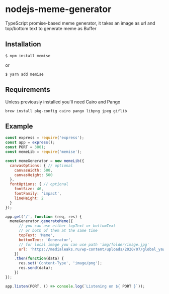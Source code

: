 # nodejs-meme-generator
TypeScript promise-based meme generator, it takes an image as url and top/bottom text to generate meme as Buffer

## Installation
```
$ npm install memise
```
or
```
$ yarn add memise
```

## Requirements
Unless previously installed you'll need Cairo and Pango
```
brew install pkg-config cairo pango libpng jpeg giflib
```

## Example
```javascript
const express = require('express');
const app = express();
const PORT = 3001;
const memeLib = require('memise');

const memeGenerator = new memeLib({
  canvasOptions: { // optional
    canvasWidth: 500,
    canvasHeight: 500
  },
  fontOptions: { // optional
    fontSize: 46,
    fontFamily: 'impact',
    lineHeight: 2
  }
});

app.get('/', function (req, res) {
  memeGenerator.generateMeme({
      // you can use either topText or bottomText
      // or both of them at the same time
      topText: 'Meme',
      bottomText: 'Generator',
      // for local image you can use path 'img/folder/image.jpg'
      url: 'https://medialeaks.ru/wp-content/uploads/2020/07/global_yawning_by_woxys_dd4lh3m-pre-1-600x416.jpg'
    })
    .then(function(data) {
      res.set('Content-Type', 'image/png');
      res.send(data);
    })
});

app.listen(PORT, () => console.log(`Listening on ${ PORT }`));
```
